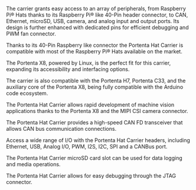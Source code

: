<FeatureDescription>

 The carrier grants easy access to an array of peripherals, from Raspberry Pi® Hats thanks to its Raspberry Pi® like 40-Pin header connector, to CAN, Ethernet, microSD, USB, camera, and analog input and output ports. Its design is further enhanced with dedicated pins for efficient debugging and PWM fan connector. 
 
</FeatureDescription>


<FeatureList>

<Feature title="Raspberry Pi® Hats" image="mega-form-factor">

  Thanks to its 40-Pin Raspberry like connector the Portenta Hat Carrier is compatible with most of the Raspberry Pi® Hats available on the market.

</Feature>

<Feature title="Linux Powered" image="core">

  The Portenta X8, powered by Linux, is the perfect fit for this carrier, expanding its accessibility and interfacing options.

</Feature>

<Feature title="Arduino Powered" image="mcu">

  The carrier is also compatible with the Portenta H7, Portenta C33, and the auxiliary core of the Portenta X8, being fully compatible with the Arduino code ecosystem.

</Feature>

<Feature title="MIPI Camera Connector" image="camera">

  The Portenta Hat Carrier allows rapid development of machine vision applications thanks to the Portenta X8 and the MIPI CSI camera connector.

</Feature>


<Feature title="CAN Bus" image="communication">

  The Portenta Hat Carrier provides a high-speed CAN FD transceiver that allows CAN bus communication connections.

</Feature>

<Feature title="Connectivity" image="connection">

  Access a wide range of I/O with the Portenta Hat Carrier headers, including Ethernet, USB, Analog I/O, PWM, I2S, I2C, SPI and a CANBus port.

</Feature>

<Feature title="MicroSD Card Slot" image="file-icon">

  The Portenta Hat Carrier microSD card slot can be used for data logging and media operations.

</Feature>


<Feature title="JTAG connector" image="hw-pin">

  The Portenta Hat Carrier allows for easy debugging through the JTAG connector.

</Feature>

</FeatureList>
